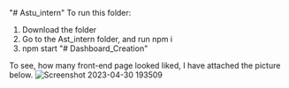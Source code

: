 "# Astu_intern" 
To run this folder:
1) Download the folder
2) Go to the Ast_intern folder, and run npm i
3) npm start
"# Dashboard_Creation" 

To see, how many front-end page looked liked, I have attached the picture below.
![Screenshot 2023-04-30 193509](https://github.com/Mansiverma88/Dashboard_Creation/assets/98829045/2148f683-6520-4559-9142-affb4eb621a0)
